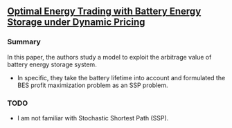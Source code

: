 ## [Optimal Energy Trading with Battery Energy Storage under Dynamic Pricing](http://ieeexplore.ieee.org/stamp/stamp.jsp?arnumber=7007733)


### Summary
In this paper, the authors study a model to exploit the arbitrage value of battery energy storage system.
- In specific, they take the battery lifetime into account and formulated the BES profit maximization problem as an SSP problem.

### TODO
- I am not familiar with Stochastic Shortest Path (SSP).
